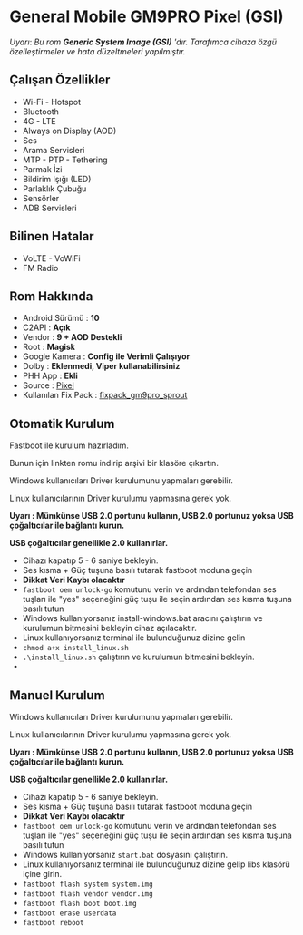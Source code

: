 # General Mobile GM9PRO Pixel (GSI)

*Uyarı*: *Bu rom **Generic System Image (GSI)** 'dır.*
*Tarafımca cihaza özgü özelleştirmeler ve hata düzeltmeleri yapılmıştır.*

## Çalışan Özellikler
-  Wi-Fi - Hotspot
-  Bluetooth
-  4G - LTE
-  Always on Display (AOD)
-  Ses
-  Arama Servisleri
-  MTP - PTP - Tethering
-  Parmak İzi
-  Bildirim Işığı (LED)
-  Parlaklık Çubuğu
-  Sensörler
-  ADB Servisleri

## Bilinen Hatalar
-  VoLTE - VoWiFi 
-  FM Radio
## Rom Hakkında

- Android Sürümü : **10**
- C2API : **Açık**
- Vendor : **9 + AOD Destekli**
- Root : **Magisk**
- Google Kamera : **Config ile Verimli Çalışıyor**
- Dolby : **Eklenmedi, Viper kullanabilirsiniz**
- PHH App : **Ekli**
- Source :  [Pixel](https://mirrors.lolinet.com/firmware/gsi/Pixel/Pixel-AB-10-20191008-ErfanGSI.img.7z)
- Kullanılan Fix Pack : [fixpack_gm9pro_sprout](https://github.com/zenlty/fixpack_gm9pro_sprout)


## Otomatik Kurulum
Fastboot ile kurulum hazırladım.

Bunun için linkten romu indirip arşivi bir klasöre çıkartın. 

Windows kullanıcıları Driver kurulumunu yapmaları gerebilir.

Linux kullanıcılarının Driver kurulumu yapmasına gerek yok.

**Uyarı : Mümkünse USB 2.0 portunu kullanın, USB 2.0 portunuz yoksa USB çoğaltıcılar ile bağlantı kurun.**

**USB çoğaltıcılar genellikle 2.0 kullanırlar.**

- Cihazı kapatıp 5 - 6 saniye bekleyin.
- Ses kısma + Güç tuşuna basılı tutarak fastboot moduna geçin
-  **Dikkat Veri Kaybı olacaktır**
- `fastboot oem unlock-go` komutunu verin ve ardından telefondan ses tuşları ile "yes" seçeneğini güç tuşu ile seçin ardından ses kısma tuşuna basılı tutun
- Windows kullanıyorsanız install-windows.bat aracını çalıştırın ve kurulumun bitmesini bekleyin cihaz açılacaktır.
-  Linux kullanıyorsanız terminal ile bulunduğunuz dizine gelin
- `chmod a+x install_linux.sh`
- `.\install_linux.sh` çalıştırın ve kurulumun bitmesini bekleyin.
- 

## Manuel Kurulum

Windows kullanıcıları Driver kurulumunu yapmaları gerebilir.

Linux kullanıcılarının Driver kurulumu yapmasına gerek yok.

**Uyarı : Mümkünse USB 2.0 portunu kullanın, USB 2.0 portunuz yoksa USB çoğaltıcılar ile bağlantı kurun.**

**USB çoğaltıcılar genellikle 2.0 kullanırlar.**

- Cihazı kapatıp 5 - 6 saniye bekleyin.
- Ses kısma + Güç tuşuna basılı tutarak fastboot moduna geçin
-  **Dikkat Veri Kaybı olacaktır**
- `fastboot oem unlock-go` komutunu verin ve ardından telefondan ses tuşları ile "yes" seçeneğini güç tuşu ile seçin ardından ses kısma tuşuna basılı tutun
-  Windows kullanıyorsanız `start.bat` dosyasını çalıştırın.
- Linux kullanıyorsanız terminal ile bulunduğunuz dizine gelip libs klasörü içine girin.
- `fastboot flash system system.img`
- `fastboot flash vendor vendor.img`
- `fastboot flash boot boot.img`
- `fastboot erase userdata`
- `fastboot reboot`
